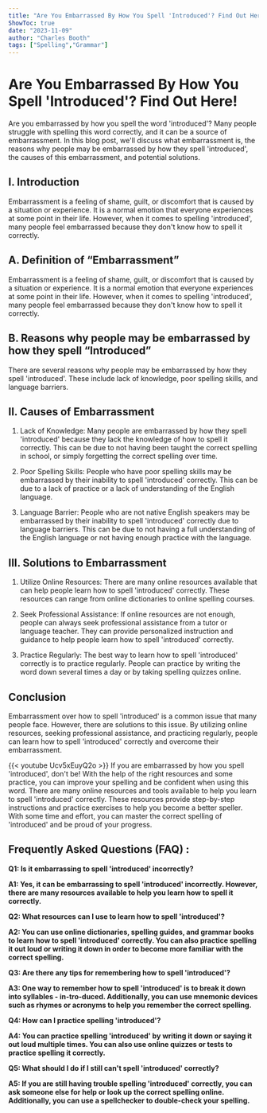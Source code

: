 ```yaml
---
title: "Are You Embarrassed By How You Spell 'Introduced'? Find Out Here!"
ShowToc: true 
date: "2023-11-09"
author: "Charles Booth" 
tags: ["Spelling","Grammar"]
---
```

# Are You Embarrassed By How You Spell 'Introduced'? Find Out Here!

Are you embarrassed by how you spell the word 'introduced'? Many people struggle with spelling this word correctly, and it can be a source of embarrassment. In this blog post, we'll discuss what embarrassment is, the reasons why people may be embarrassed by how they spell 'introduced', the causes of this embarrassment, and potential solutions. 

## I. Introduction

Embarrassment is a feeling of shame, guilt, or discomfort that is caused by a situation or experience. It is a normal emotion that everyone experiences at some point in their life. However, when it comes to spelling 'introduced', many people feel embarrassed because they don't know how to spell it correctly. 

## A. Definition of “Embarrassment”

Embarrassment is a feeling of shame, guilt, or discomfort that is caused by a situation or experience. It is a normal emotion that everyone experiences at some point in their life. However, when it comes to spelling 'introduced', many people feel embarrassed because they don't know how to spell it correctly. 

## B. Reasons why people may be embarrassed by how they spell “Introduced”

There are several reasons why people may be embarrassed by how they spell 'introduced'. These include lack of knowledge, poor spelling skills, and language barriers. 

## II. Causes of Embarrassment

1. Lack of Knowledge: Many people are embarrassed by how they spell 'introduced' because they lack the knowledge of how to spell it correctly. This can be due to not having been taught the correct spelling in school, or simply forgetting the correct spelling over time. 

2. Poor Spelling Skills: People who have poor spelling skills may be embarrassed by their inability to spell 'introduced' correctly. This can be due to a lack of practice or a lack of understanding of the English language. 

3. Language Barrier: People who are not native English speakers may be embarrassed by their inability to spell 'introduced' correctly due to language barriers. This can be due to not having a full understanding of the English language or not having enough practice with the language. 

## III. Solutions to Embarrassment

1. Utilize Online Resources: There are many online resources available that can help people learn how to spell 'introduced' correctly. These resources can range from online dictionaries to online spelling courses. 

2. Seek Professional Assistance: If online resources are not enough, people can always seek professional assistance from a tutor or language teacher. They can provide personalized instruction and guidance to help people learn how to spell 'introduced' correctly. 

3. Practice Regularly: The best way to learn how to spell 'introduced' correctly is to practice regularly. People can practice by writing the word down several times a day or by taking spelling quizzes online. 

## Conclusion

Embarrassment over how to spell 'introduced' is a common issue that many people face. However, there are solutions to this issue. By utilizing online resources, seeking professional assistance, and practicing regularly, people can learn how to spell 'introduced' correctly and overcome their embarrassment.

{{< youtube Ucv5xEuyQ2o >}} 
If you are embarrassed by how you spell 'introduced', don't be! With the help of the right resources and some practice, you can improve your spelling and be confident when using this word. There are many online resources and tools available to help you learn to spell 'introduced' correctly. These resources provide step-by-step instructions and practice exercises to help you become a better speller. With some time and effort, you can master the correct spelling of 'introduced' and be proud of your progress.

## Frequently Asked Questions (FAQ) :
**Q1: Is it embarrassing to spell 'introduced' incorrectly?**

**A1: Yes, it can be embarrassing to spell 'introduced' incorrectly. However, there are many resources available to help you learn how to spell it correctly.**

**Q2: What resources can I use to learn how to spell 'introduced'?**

**A2: You can use online dictionaries, spelling guides, and grammar books to learn how to spell 'introduced' correctly. You can also practice spelling it out loud or writing it down in order to become more familiar with the correct spelling.**

**Q3: Are there any tips for remembering how to spell 'introduced'?**

**A3: One way to remember how to spell 'introduced' is to break it down into syllables - in-tro-duced. Additionally, you can use mnemonic devices such as rhymes or acronyms to help you remember the correct spelling.**

**Q4: How can I practice spelling 'introduced'?**

**A4: You can practice spelling 'introduced' by writing it down or saying it out loud multiple times. You can also use online quizzes or tests to practice spelling it correctly.**

**Q5: What should I do if I still can't spell 'introduced' correctly?**

**A5: If you are still having trouble spelling 'introduced' correctly, you can ask someone else for help or look up the correct spelling online. Additionally, you can use a spellchecker to double-check your spelling.**





